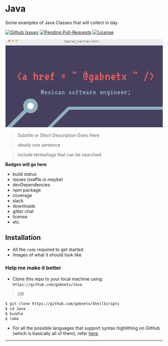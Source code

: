 # Java
Some examples of Java Classes that will collect in day

 [![Github Issues](http://githubbadges.herokuapp.com/gabnetx/ShellScripts/issues.svg?style=flat-square)](https://github.com/gabnetx/Java/issues) [![Pending Pull-Requests](http://githubbadges.herokuapp.com/gabnetx/Java/pulls.svg?style=flat-square)](https://github.com/gabnetx/Java/pulls) [![License](http://img.shields.io/:license-mit-blue.svg)](http://doge.mit-license.org) 

 [![FVCproductions](https://raw.githubusercontent.com/gabnetx/ShellScripts/master/BusinessCardGabnetx_Mayor.png)](https://github.com/gabnetx) 


> Subtitle or Short Description Goes Here

> ideally one sentence

> include terms/tags that can be searched

**Badges will go here**

- build status
- issues (waffle.io maybe)
- devDependencies
- npm package
- coverage
- slack
- downloads
- gitter chat
- license
- etc.

## Installation

- All the `code` required to get started
- Images of what it should look like

### Help me make it better

- Clone this repo to your local machine using `https://github.com/gabnetx/Java`

> OR

```shell
$ git clone https://github.com/gabnetx/ShellScripts
$ cd Java
$ bundle
$ rake
```



- For all the possible languages that support syntax highlithing on GitHub (which is basically all of them), refer <a href="https://github.com/github/linguist/blob/master/lib/linguist/languages.yml" target="_blank">here</a>.

---
